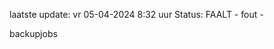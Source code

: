 laatste update: 
vr 05-04-2024  8:32   uur 
Status: FAALT - fout - 
<div class="service R">backupjobs</div>